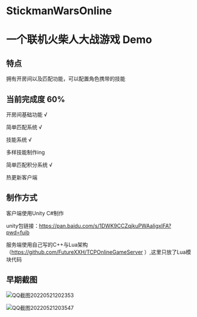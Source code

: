 # StickmanWarsOnline
# 一个联机火柴人大战游戏 Demo

## 特点
拥有开房间以及匹配功能，可以配置角色携带的技能


## 当前完成度 60%

开房间基础功能 √

简单匹配系统 √

技能系统 √

多样技能制作ing

简单匹配积分系统 √

热更新客户端




## 制作方式

客户端使用Unity C#制作

  unity包链接：https://pan.baidu.com/s/1DWK9CCZqjkuPWAaligxIFA?pwd=fuib 

服务端使用自己写的C++与Lua架构（https://github.com/FutureXXH/TCPOnlineGameServer ）,这里只放了Lua模块代码

## 早期截图
![QQ截图20220521202353](https://user-images.githubusercontent.com/60800578/169651424-62225c61-614d-4734-9311-5b57f9d9afbf.png)



![QQ截图20220521203547](https://user-images.githubusercontent.com/60800578/169651755-d19429c9-8961-440c-ba1b-36503e94507b.png)
